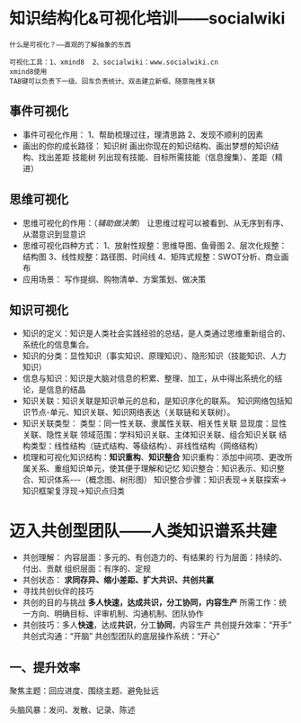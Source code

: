 # 知识结构化&可视化培训——socialwiki
	什么是可视化？——直观的了解抽象的东西

	可视化工具：1、xmind8	2、socialwiki：www.socialwiki.cn
	xmind8使用
	TAB键可以负责下一级、回车负责统计、双击建立新框、随意拖拽关联

## 事件可视化
* 事件可视化作用：
	1、帮助梳理过往，理清思路
	2、发现不顺利的因素
* 画出的你的成长路径：
	知识树
	画出你现在的知识结构、画出梦想的知识结构、找出差距
	技能树
	列出现有技能、目标所需技能（信息搜集）、差距（精进）

## 思维可视化
* 思维可视化的作用：（*辅助做决策*）
	让思维过程可以被看到、从无序到有序、从潜意识到显意识
* 思维可视化四种方式：
	1、放射性规整：思维导图、鱼骨图
	2、层次化规整：结构图
	3、线性规整：路径图、时间线
	4、矩阵式规整：SWOT分析、商业画布
* 应用场景：
	写作提纲、购物清单、方案策划、做决策

## 知识可视化
* 知识的定义：知识是人类社会实践经验的总结，是人类通过思维重新组合的、系统化的信息集合。
* 知识的分类：显性知识（事实知识、原理知识）、隐形知识（技能知识、人力知识）
* 信息与知识：知识是大脑对信息的积累、整理、加工，从中得出系统化的结论，是信息的结晶
* 知识关联：知识关联是知识单元的总和，是知识序化的联系。
	知识网络包括知识节点-单元、知识关联、知识网络表达（关联链和关联树）。
* 知识关联类型：
	类型：同一性关联、隶属性关联、相关性关联
	显现度：显性关联、隐性关联
	领域范围：学科知识关联、主体知识关联、组合知识关联
	结构类型：线性结构（链式结构、等级结构）、非线性结构（网络结构）
* 梳理和可视化知识结构：**知识重构**、**知识整合**
	知识重构：添加中间项、更改所属关系、重组知识单元，使其便于理解和记忆
	知识整合：知识表示、知识整合、知识体系---（概念图、树形图）
	知识整合步骤：知识表现->关联探索->知识框架复浮现->知识点归类
	
# 迈入共创型团队——人类知识谱系共建
* 共创理解：
	内容层面：多元的、有创造力的、有结果的
	行为层面：持续的、付出、贡献
	组织层面：有序的、定规
* 共创状态：
**求同存异、缩小差距、扩大共识、共创共赢**
* 寻找共创伙伴的技巧
* 共创的目的与挑战
	**多人快速，达成共识，分工协同，内容生产**
	所需工作：统一方向、明确目标、评审机制、沟通机制、团队协作
* 共创技巧：多人**快速**，达成**共识**，分工**协同**，内容生产
	共创提升效率：“开手”
	共创式沟通：“开脑”
	共创型团队的底层操作系统：“开心”
## 一、提升效率
聚焦主题：回应进度、围绕主题、避免扯远

头脑风暴：发问、发散、记录、陈述
